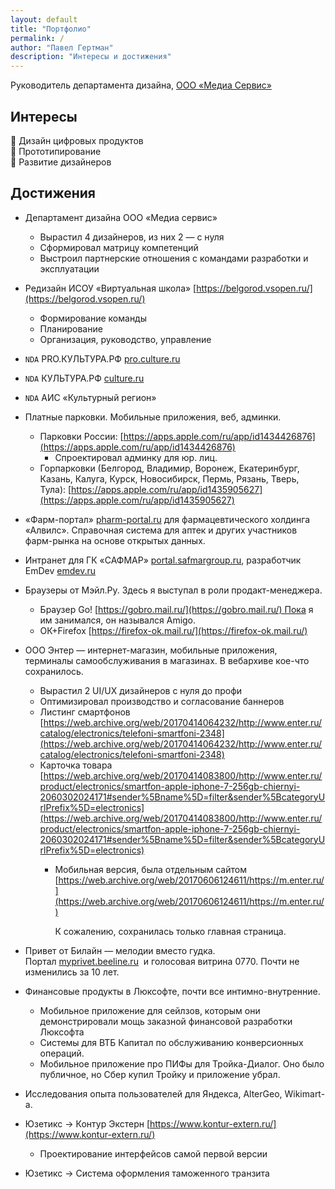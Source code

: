 ```yaml
---
layout: default
title: "Портфолио"
permalink: /
author: "Павел Гертман"
description: "Интересы и достижения"
---
```


Руководитель департамента дизайна, 
[ООО «Медиа Сервис»](http://mediaservicellc.ru/)

## Интересы

<aside>
👊 Дизайн цифровых продуктов

</aside>

<aside>
🤜 Прототипирование

</aside>

<aside>
🤛 Развитие дизайнеров

</aside>

## Достижения

- Департамент дизайна ООО «Медиа сервис»
    - Вырастил 4 дизайнеров, из них 2 — с нуля
    - Сформировал матрицу компетенций
    - Выстроил партнерские отношения с командами разработки и эксплуатации
- Редизайн ИСОУ «Виртуальная школа» [https://belgorod.vsopen.ru/](https://belgorod.vsopen.ru/)
    - Формирование команды
    - Планирование
    - Организация, руководство, управление
- `NDA`  PRO.КУЛЬТУРА.РФ [pro.culture.ru](https://pro.culture.ru/)
- `NDA`  КУЛЬТУРА.РФ [culture.ru](https://www.culture.ru/)
- `NDA`  АИС «Культурный регион»
- Платные парковки. Мобильные приложения, веб, админки.
    - Парковки России: [https://apps.apple.com/ru/app/id1434426876](https://apps.apple.com/ru/app/id1434426876)
        - Спроектировал админку для юр. лиц.
    - Горпарковки (Белгород, Владимир, Воронеж, Екатеринбург, Казань, Калуга, Курск, Новосибирск, Пермь, Рязань, Тверь, Тула): [https://apps.apple.com/ru/app/id1435905627](https://apps.apple.com/ru/app/id1435905627)
- «Фарм-портал» [pharm-portal.ru](https://pharm-portal.ru/) для фармацевтического холдинга «Алвилс». Справочная система для аптек и других участников фарм-рынка на основе открытых данных.
- Интранет для ГК «САФМАР» [portal.safmargroup.ru](http://portal.safmargroup.ru/), 
разработчик EmDev [emdev.ru](https://www.emdev.ru/main)
- Браузеры от Мэйл.Ру. Здесь я выступал в роли продакт-менеджера.
    - Браузер Go! [https://gobro.mail.ru/](https://gobro.mail.ru/) Пока я им занимался, он назывался Amigo.
    - ОК+Firefox [https://firefox-ok.mail.ru/](https://firefox-ok.mail.ru/)
- ООО Энтер — интернет-магазин, мобильные приложения, терминалы самообслуживания в магазинах. В вебархиве кое-что сохранилось.
    - Вырастил 2 UI/UX дизайнеров c нуля до профи
    - Оптимизировал производство и согласование баннеров
    - Листинг смартфонов [https://web.archive.org/web/20170414064232/http://www.enter.ru/catalog/electronics/telefoni-smartfoni-2348](https://web.archive.org/web/20170414064232/http://www.enter.ru/catalog/electronics/telefoni-smartfoni-2348)
    - Карточка товара [https://web.archive.org/web/20170414083800/http://www.enter.ru/product/electronics/smartfon-apple-iphone-7-256gb-chiernyi-2060302024171#sender%5Bname%5D=filter&sender%5BcategoryUrlPrefix%5D=electronics](https://web.archive.org/web/20170414083800/http://www.enter.ru/product/electronics/smartfon-apple-iphone-7-256gb-chiernyi-2060302024171#sender%5Bname%5D=filter&sender%5BcategoryUrlPrefix%5D=electronics)
        - Мобильная версия, была отдельным сайтом [https://web.archive.org/web/20170606124611/https://m.enter.ru/](https://web.archive.org/web/20170606124611/https://m.enter.ru/)
            
            К сожалению, сохранилась только главная страница.
            
- Привет от Билайн — мелодии вместо гудка. Портал [myprivet.beeline.ru](http://myprivet.beeline.ru/) 
и голосовая витрина 0770. Почти не изменились за 10 лет.
- Финансовые продукты в Люксофте, почти все интимно-внутренние.
    - Мобильное приложение для сейлзов, которым они демонстрировали мощь заказной финансовой разработки Люксофта
    - Системы для ВТБ Капитал по обслуживанию конверсионных операций.
    - Мобильное приложение про ПИФы для Тройка-Диалог. 
    Оно было публичное, но Сбер купил Тройку и приложение убрал.
- Исследования опыта пользователей для Яндекса, AlterGeo, Wikimart-а.
- Юзетикс → Контур Экстерн [https://www.kontur-extern.ru/](https://www.kontur-extern.ru/)
    - Проектирование интерфейсов самой первой версии
- Юзетикс → Система оформления таможенного транзита
